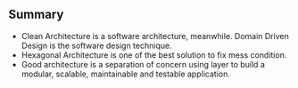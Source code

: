 ## Summary

- Clean Architecture is a software architecture, meanwhile. Domain Driven Design is the software design technique.
- Hexagonal Architecture is one of the best solution to fix mess condition.
- Good architecture is a separation of concern using layer to build a modular, scalable, maintainable and testable application.


